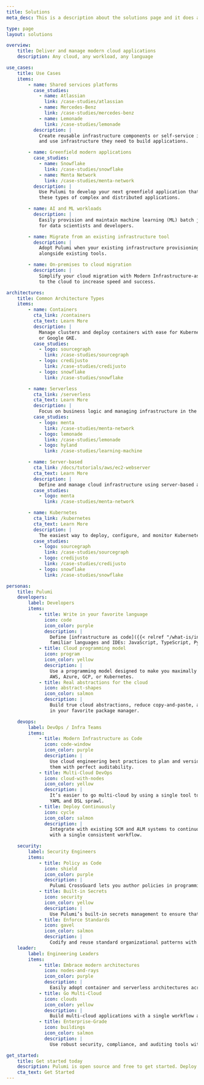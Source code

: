 ```yaml
---
title: Solutions
meta_desc: This is a description about the solutions page and it does a good job of describing what this page is.

type: page
layout: solutions

overview:
    title: Deliver and manage modern cloud applications
    description: Any cloud, any workload, any language

use_cases:
    title: Use Cases
    items:
        - name: Shared services platforms
          case_studies:
            - name: Atlassian
              link: /case-studies/atlassian
            - name: Mercedes-Benz
              link: /case-studies/mercedes-benz
            - name: Lemonade
              link: /case-studies/lemonade
          description: |
            Create reusable infrastructure components or self-service infrastructure platforms that empower your application developers to easily and quickly deploy
            and use infrastructure they need to build applications.

        - name: Greenfield modern applications
          case_studies:
            - name: Snowflake
              link: /case-studies/snowflake
            - name: Menta Network
              link: /case-studies/menta-network
          description: |
            Use Pulumi to develop your next greenfield application that uses modern cloud technologies, like containers and serverless. Pulumi is designed for building
            these types of complex and distributed applications.

        - name: AI and ML workloads
          description: |
            Easily provision and maintain machine learning (ML) batch jobs and data processing pipelines. Pulumi provides an easy and automated way to deploy ML stacks
            for data scientists and developers.

        - name: Migrate from an existing infrastructure tool
          description: |
            Adopt Pulumi when your existing infrastructure provisioning tool has reached its limits. Pulumi provides YAML or JSON file converters or you can use Pulumi
            alongside existing tools.

        - name: On-premises to cloud migration
          description: |
            Simplify your cloud migration with Modern Infrastructure-as-Code. Pulumi lets you model and automate the provisioning of infrastructure being migrated
            to the cloud to increase speed and success.

architectures:
    title: Common Architecture Types
    items:
        - name: Containers
          cta_link: /containers
          cta_text: Learn More
          description: |
            Manage clusters and deploy containers with ease for Kubernetes, Amazon ECS, Azure ACI,
            or Google GKE.
          case_studies:
            - logo: sourcegraph
              link: /case-studies/sourcegraph
            - logo: credijusto
              link: /case-studies/credijusto
            - logo: snowflake
              link: /case-studies/snowflake

        - name: Serverless
          cta_link: /serverless
          cta_text: Learn More
          description: |
            Focus on business logic and managing infrastructure in the same familiar language you’re already using to write code.
          case_studies:
            - logo: menta
              link: /case-studies/menta-network
            - logo: lemonade
              link: /case-studies/lemonade
            - logo: hyland
              link: /case-studies/learning-machine

        - name: Server-based
          cta_link: /docs/tutorials/aws/ec2-webserver
          cta_text: Learn More
          description: |
            Define and manage cloud infrastructure using server-based architectures, such as compute and database instances.
          case_studies:
            - logo: menta
              link: /case-studies/menta-network

        - name: Kubernetes
          cta_link: /kubernetes
          cta_text: Learn More
          description: |
            The easiest way to deploy, configure, and monitor Kubernetes clusters on any cloud, with a single tool, and in your favorite language.
          case_studies:
            - logo: sourcegraph
              link: /case-studies/sourcegraph
            - logo: credijusto
              link: /case-studies/credijusto
            - logo: snowflake
              link: /case-studies/snowflake

personas:
    title: Pulumi
    developers:
        label: Developers
        items:
            - title: Write in your favorite language
              icon: code
              icon_color: purple
              description: |
                Define [infrastructure as code]({{< relref "/what-is/infrastructure-as-code" />}}) using
                familiar languages and IDEs: JavaScript, TypeScript, Python, Go, and .NET.
            - title: Cloud programming model
              icon: program
              icon_color: yellow
              description: |
                Use a programming model designed to make you maximally productive across any cloud,
                AWS, Azure, GCP, or Kubernetes.
            - title: Real abstractions for the cloud
              icon: abstract-shapes
              icon_color: salmon
              description: |
                Build true cloud abstractions, reduce copy-and-paste, and share and reuse them
                in your favorite package manager.

    devops:
        label: DevOps / Infra Teams
        items:
            - title: Modern Infrastructure as Code
              icon: code-window
              icon_color: purple
              description: |
                Use cloud engineering best practices to plan and version deployments and perform
                them with perfect auditability.
            - title: Multi-Cloud DevOps
              icon: cloud-with-nodes
              icon_color: yellow
              description: |
                It’s easier to go multi-cloud by using a single tool to manage each cloud, which eliminates
                YAML and DSL sprawl.
            - title: Deploy Continuously
              icon: cycle
              icon_color: salmon
              description: |
                Integrate with existing SCM and ALM systems to continuously deliver to many clouds
                with a single consistent workflow.

    security:
        label: Security Engineers
        items:
            - title: Policy as Code
              icon: shield
              icon_color: purple
              description: |
                Pulumi CrossGuard lets you author policies in programming languages to enforce best practices and correct configuration drift.
            - title: Built-in Secrets
              icon: security
              icon_color: yellow
              description: |
                Use Pulumi’s built-in secrets management to ensure that sensitive infrastructure as code configuration is always encrypted.
            - title: Enforce Standards
              icon: gavel
              icon_color: salmon
              description: |
                Codify and reuse standard organizational patterns with standard packaging techniques, versioning, and easy patching.
    leader:
        label: Engineering Leaders
        items:
            - title: Embrace modern architectures
              icon: nodes-and-rays
              icon_color: purple
              description: |
                Easily adopt container and serverless architectures across applications and infrastructure, and Dev and DevOps.
            - title: Go Multi-Cloud
              icon: clouds
              icon_color: yellow
              description: |
                Build multi-cloud applications with a single workflow across all clouds &mdash; AWS, Azure, GCP, Kubernetes, hybrid or on-premises.
            - title: Enterprise-Grade
              icon: buildings
              icon_color: salmon
              description: |
                Use robust security, compliance, and auditing tools with an extensible policy engine for enforcing your organization’s practices.

get_started:
    title: Get started today
    description: Pulumi is open source and free to get started. Deploy your first stack today.
    cta_text: Get Started
---
```

